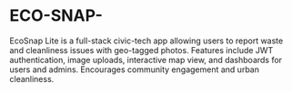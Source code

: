 # ECO-SNAP-
EcoSnap Lite is a full-stack civic-tech app allowing users to report waste and cleanliness issues with geo-tagged photos. Features include JWT authentication, image uploads, interactive map view, and dashboards for users and admins. Encourages community engagement and urban cleanliness.
